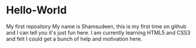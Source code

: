 # Hello-World
My first repository
My name is Shamsudeen, this is my first time on github and I can tell you it's just fun here. I am currently learning HTML5 and CSS3 and felt I could get a bunch of help and motivation here.
